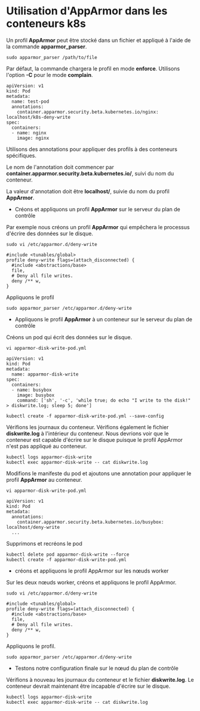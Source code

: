 # Utilisation d'AppArmor dans les conteneurs k8s

Un profil **AppArmor** peut être stocké dans un fichier et appliqué à l'aide de la commande **apparmor_parser**.

```
sudo apparmor_parser /path/to/file
```

Par défaut, la commande chargera le profil en mode **enforce**. Utilisons l'option **-C** pour le mode **complain**.

```
apiVersion: v1
kind: Pod
metadata:
  name: test-pod
  annotations:
    container.apparmor.security.beta.kubernetes.io/nginx: localhost/k8s-deny-write
spec:
  containers:
  - name: nginx
    image: nginx
```

Utilisons des annotations pour appliquer des profils à des conteneurs spécifiques.<br>

Le nom de l'annotation doit commencer par **container.apparmor.security.beta.kubernetes.io/**, suivi du nom du conteneur.<br>

La valeur d'annotation doit être **localhost/**, suivie du nom du profil **AppArmor**.

- Créons et appliquons un profil **AppArmor** sur le serveur du plan de contrôle <br>

Par exemple nous créons un profil **AppArmor** qui empêchera le processus d'écrire des données sur le disque.

```
sudo vi /etc/apparmor.d/deny-write
```

```
#include <tunables/global>
profile deny-write flags=(attach_disconnected) {
  #include <abstractions/base>
  file,
  # Deny all file writes.
  deny /** w,
}
```

Appliquons le profil

```
sudo apparmor_parser /etc/apparmor.d/deny-write
```

- Appliquons le profil **AppArmor** à un conteneur sur le serveur du plan de contrôle

Créons un pod qui écrit des données sur le disque.

```
vi apparmor-disk-write-pod.yml
```

```
apiVersion: v1
kind: Pod
metadata:
  name: apparmor-disk-write
spec:
  containers:
  - name: busybox
    image: busybox
    command: ['sh', '-c', 'while true; do echo "I write to the disk!" > diskwrite.log; sleep 5; done']
```

```
kubectl create -f apparmor-disk-write-pod.yml --save-config
```

Vérifions les journaux du conteneur. Vérifions également le fichier **diskwrite.log** à l'intérieur du conteneur. Nous devrions voir que le conteneur est capable d'écrire sur le disque puisque le profil AppArmor n'est pas appliqué au conteneur.

```
kubectl logs apparmor-disk-write
kubectl exec apparmor-disk-write -- cat diskwrite.log
```

Modifions le manifeste du pod et ajoutons une annotation pour appliquer le profil **AppArmor** au conteneur.

```
vi apparmor-disk-write-pod.yml
```

```
apiVersion: v1
kind: Pod
metadata:
  annotations:
    container.apparmor.security.beta.kubernetes.io/busybox: localhost/deny-write
  ...
```

Supprimons et recréons le pod

```
kubectl delete pod apparmor-disk-write --force
kubectl create -f apparmor-disk-write-pod.yml
```

- créons et appliquons le profil AppArmor sur les nœuds worker

Sur les deux nœuds worker, créons et appliquons le profil AppArmor.

```
sudo vi /etc/apparmor.d/deny-write
```

```
#include <tunables/global>
profile deny-write flags=(attach_disconnected) {
  #include <abstractions/base>
  file,
  # Deny all file writes.
  deny /** w,
}
```

Appliquons le profil.

```
sudo apparmor_parser /etc/apparmor.d/deny-write
```

- Testons notre configuration finale sur le nœud du plan de contrôle

Vérifions à nouveau les journaux du conteneur et le fichier **diskwrite.log**. Le conteneur devrait maintenant être incapable d'écrire sur le disque.

```
kubectl logs apparmor-disk-write
kubectl exec apparmor-disk-write -- cat diskwrite.log
```